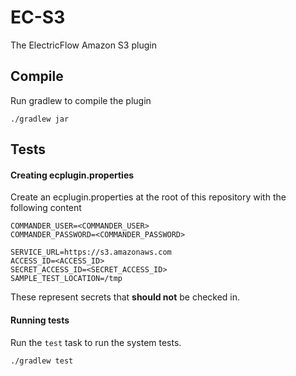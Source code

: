 EC-S3
============

The ElectricFlow Amazon S3 plugin

## Compile ##

Run gradlew to compile the plugin

`./gradlew jar`


## Tests ##

#### Creating ecplugin.properties ####
Create an ecplugin.properties at the root of this repository with the following content

    COMMANDER_USER=<COMMANDER_USER>
    COMMANDER_PASSWORD=<COMMANDER_PASSWORD>

    SERVICE_URL=https://s3.amazonaws.com
    ACCESS_ID=<ACCESS_ID>
    SECRET_ACCESS_ID=<SECRET_ACCESS_ID>
    SAMPLE_TEST_LOCATION=/tmp


These represent secrets that **should not** be checked in.

#### Running tests ####
Run the `test` task to run the system tests.

`./gradlew test`

